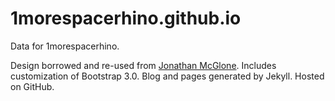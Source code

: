 1morespacerhino.github.io
========

Data for 1morespacerhino.

Design borrowed and re-used from [Jonathan McGlone](https://github.com/jmcglone). Includes customization of Bootstrap 3.0. Blog and pages generated by Jekyll. Hosted on GitHub.

